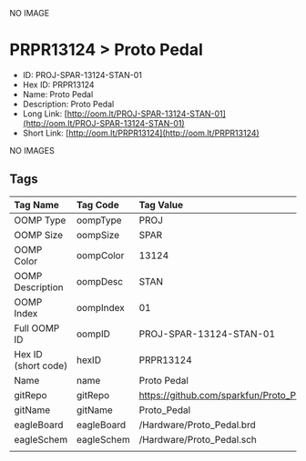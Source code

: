 


  
NO IMAGE  
# PRPR13124 > Proto Pedal

- ID: PROJ-SPAR-13124-STAN-01
- Hex ID: PRPR13124
- Name: Proto Pedal
- Description: Proto Pedal
- Long Link: [http://oom.lt/PROJ-SPAR-13124-STAN-01](http://oom.lt/PROJ-SPAR-13124-STAN-01)
- Short Link: [http://oom.lt/PRPR13124](http://oom.lt/PRPR13124)
  
NO IMAGES  
## Tags
  

|Tag Name|Tag Code|Tag Value|
| :--- | :--- | :--- |
|OOMP Type|oompType|PROJ|
|OOMP Size|oompSize|SPAR|
|OOMP Color|oompColor|13124|
|OOMP Description|oompDesc|STAN|
|OOMP Index|oompIndex|01|
|Full OOMP ID|oompID|PROJ-SPAR-13124-STAN-01|
|Hex ID (short code)|hexID|PRPR13124|
|Name|name|Proto Pedal|
|gitRepo|gitRepo|https://github.com/sparkfun/Proto_Pedal|
|gitName|gitName|Proto_Pedal|
|eagleBoard|eagleBoard|/Hardware/Proto_Pedal.brd|
|eagleSchem|eagleSchem|/Hardware/Proto_Pedal.sch|
||||
